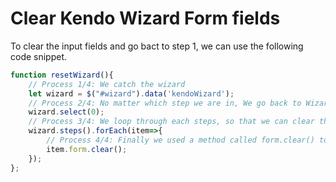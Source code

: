 # Clear Kendo Wizard Form fields

To clear the input fields and go bact to step 1, we can use the following code snippet.
```javascript
function resetWizard(){
    // Process 1/4: We catch the wizard
    let wizard = $("#wizard").data('kendoWizard');
    // Process 2/4: No matter which step we are in, We go back to Wizard Step 1.
    wizard.select(0);
    // Process 3/4: We loop through each steps, so that we can clear the input fields.
    wizard.steps().forEach(item=>{
        // Process 4/4: Finally we used a method called form.clear() to clear the input fields.
        item.form.clear();
    });
};
```